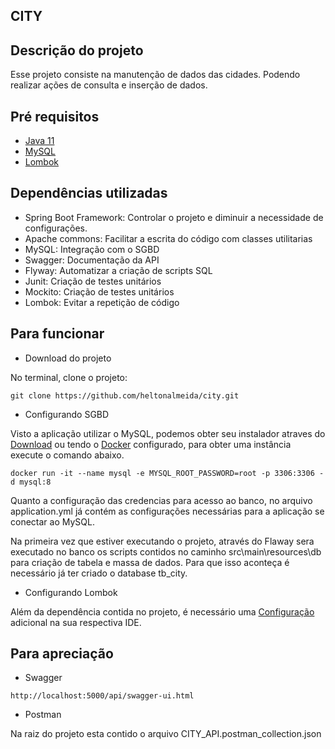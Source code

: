 ## CITY

## Descrição do projeto

Esse projeto consiste na manutenção de dados das cidades. Podendo realizar ações de consulta e inserção de dados.

## Pré requisitos

- [Java 11](https://www.oracle.com/java/technologies/javase-jdk11-downloads.html)
- [MySQL](https://www.mysql.com/)
- [Lombok](https://projectlombok.org/)

## Dependências utilizadas

- Spring Boot Framework: Controlar o projeto e diminuir a necessidade de configurações.
- Apache commons: Facilitar a escrita do código com classes utilitarias
- MySQL: Integração com o SGBD
- Swagger: Documentação da API
- Flyway: Automatizar  a criação de scripts SQL 
- Junit: Criação de testes unitários
- Mockito: Criação de testes unitários
- Lombok: Evitar a repetição de código

## Para funcionar 

- Download do projeto

No terminal, clone o projeto:

```
git clone https://github.com/heltonalmeida/city.git
```

- Configurando SGBD

Visto a aplicação utilizar o MySQL, podemos obter seu instalador atraves do [Download](https://www.mysql.com/downloads/) 
ou tendo o [Docker](https://www.docker.com/) configurado, para obter uma instância execute o comando abaixo.  

```
docker run -it --name mysql -e MYSQL_ROOT_PASSWORD=root -p 3306:3306 -d mysql:8
```

Quanto a configuração das credencias para acesso ao banco, no arquivo application.yml já contém as configurações necessárias para a aplicação se conectar ao MySQL.

Na primeira vez que estiver executando o projeto, através do Flaway sera executado no banco os scripts contidos no caminho src\main\resources\db para criação de tabela e massa de dados. Para que isso aconteça é necessário já ter criado o database tb_city.

- Configurando Lombok

Além da dependência contida no projeto, é necessário uma [Configuração](https://projectlombok.org/setup/overview) adicional na sua respectiva IDE.

## Para apreciação

- Swagger 

```
http://localhost:5000/api/swagger-ui.html
```
- Postman

Na raiz do projeto esta contido o arquivo CITY_API.postman_collection.json





